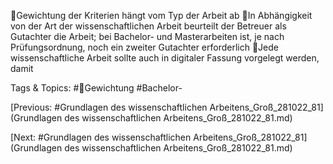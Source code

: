 Gewichtung der Kriterien hängt vom Typ der Arbeit ab
In Abhängigkeit von der Art der wissenschaftlichen Arbeit beurteilt der Betreuer als 
Gutachter die Arbeit; bei Bachelor- und Masterarbeiten ist, je nach Prüfungsordnung, noch 
ein zweiter Gutachter erforderlich
Jede wissenschaftliche Arbeit sollte auch in digitaler Fassung vorgelegt werden, damit 

   Tags & Topics:
   #Gewichtung
   #Bachelor-

[Previous: #Grundlagen des wissenschaftlichen Arbeitens_Groß_281022_81](Grundlagen des wissenschaftlichen Arbeitens_Groß_281022_81.md)

[Next: #Grundlagen des wissenschaftlichen Arbeitens_Groß_281022_81](Grundlagen des wissenschaftlichen Arbeitens_Groß_281022_81.md)